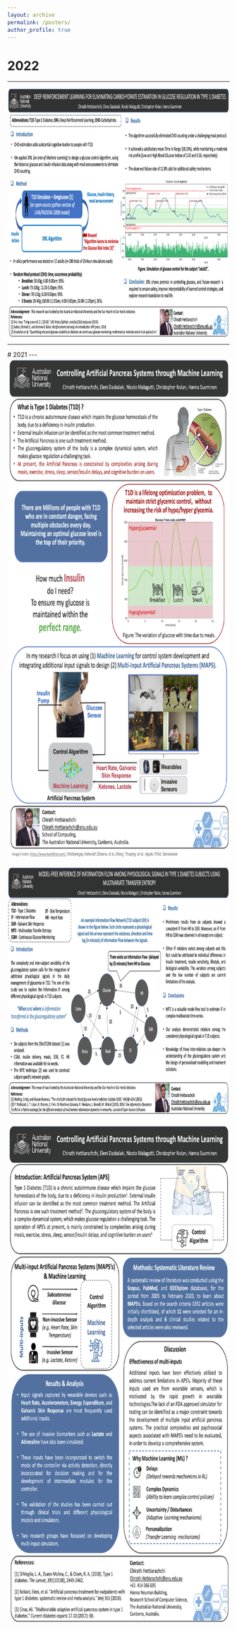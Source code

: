 ```yaml
---
layout: archive
permalink: /posters/
author_profile: true
---
```

<!-- title: "Publications" -->
# 2022
---

<center><img src='/images/attd22.png' width="1000" height="563"></center>
<hr>
# 2021
---
<center><img src='/images/science_week.png' width="800" height="1131"></center>
<br>
<center><img src='/images/attd21.png' width="1000" height="563"></center>
<br>
<center><img src='/images/ohioh_symposium.png' width="800" height="1131"></center>
